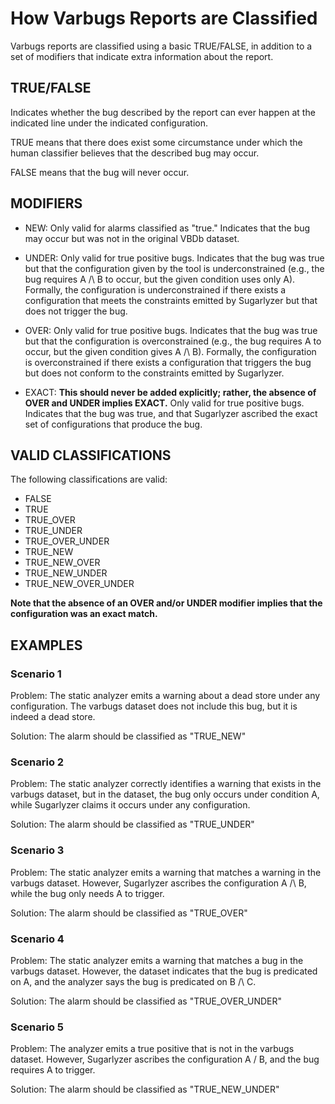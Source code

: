 # How Varbugs Reports are Classified

Varbugs reports are classified using a basic TRUE/FALSE, in addition to a set of modifiers that indicate extra information about the report.

## TRUE/FALSE

Indicates whether the bug described by the report can ever happen at the indicated line under the indicated configuration.

TRUE means that there does exist some circumstance under which the human classifier believes that the described bug may occur.

FALSE means that the bug will never occur.

## MODIFIERS

- NEW: Only valid for alarms classified as "true." Indicates that the bug may occur but was not in the original VBDb dataset.

- UNDER: Only valid for true positive bugs. Indicates that the bug was true but that the configuration given by the tool is underconstrained (e.g., the bug requires A /\ B to occur, but the given condition uses only A). Formally, the configuration is underconstrained if there exists a configuration that meets the constraints emitted by Sugarlyzer but that does not trigger the bug.

- OVER: Only valid for true positive bugs. Indicates that the bug was true but that the configuration is overconstrained (e.g., the bug requires A to occur, but the given condition gives A /\ B). Formally, the configuration is overconstrained if there exists a configuration that triggers the bug but does not conform to the constraints emitted by Sugarlyzer.

- EXACT: **This should never be added explicitly; rather, the absence of OVER and UNDER implies EXACT.** Only valid for true positive bugs. Indicates that the bug was true, and that Sugarlyzer ascribed the exact set of configurations that produce the bug.

## VALID CLASSIFICATIONS

The following classifications are valid:

- FALSE
- TRUE
- TRUE_OVER
- TRUE_UNDER
- TRUE_OVER_UNDER
- TRUE_NEW
- TRUE_NEW_OVER
- TRUE_NEW_UNDER
- TRUE_NEW_OVER_UNDER

**Note that the absence of an OVER and/or UNDER modifier implies that the configuration was an exact match.**

## EXAMPLES

### Scenario 1

Problem: The static analyzer emits a warning about a dead store under any configuration. The varbugs dataset does not include this bug, but it is indeed a dead store.

Solution: The alarm should be classified as "TRUE_NEW"

### Scenario 2

Problem: The static analyzer correctly identifies a warning that exists in the varbugs dataset, but in the dataset, the bug only occurs under condition A, while Sugarlyzer claims it occurs under any configuration.

Solution: The alarm should be classified as "TRUE_UNDER"

### Scenario 3

Problem: The static analyzer emits a warning that matches a warning in the varbugs dataset. However, Sugarlyzer ascribes the configuration A /\ B, while the bug only needs A to trigger.

Solution: The alarm should be classified as "TRUE_OVER"

### Scenario 4

Problem: The static analyzer emits a warning that matches a bug in the varbugs dataset. However, the dataset indicates that the bug is predicated on A, and the analyzer says the bug is predicated on B /\ C.

Solution: The alarm should be classified as "TRUE_OVER_UNDER"

### Scenario 5

Problem: The analyzer emits a true positive that is not in the varbugs dataset. However, Sugarlyzer ascribes the configuration A \/ B, and the bug requires A to trigger.

Solution: The alarm should be classified as "TRUE_NEW_UNDER"



